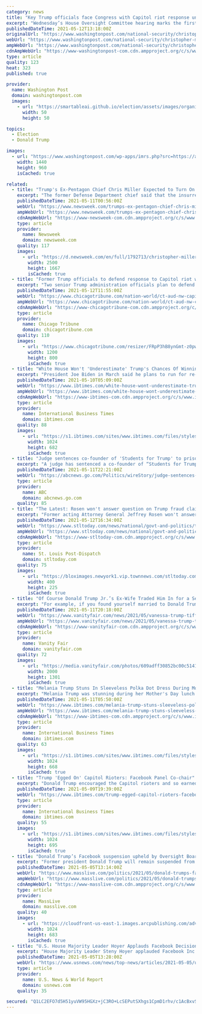 ```yaml
---
category: news
title: "Key Trump officials face Congress with Capitol riot response under scrutiny"
excerpt: "Wednesday’s House Oversight Committee hearing marks the first time former acting defense secretary Christopher Miller and former acting attorney general Jeffrey Rosen will speak to lawmakers about their preparations for and response to the attack on Congress."
publishedDateTime: 2021-05-12T13:18:00Z
originalUrl: "https://www.washingtonpost.com/national-security/christopher-miller-jeffrey-rosen-capitol-riot/2021/05/11/8eb22bda-b2a5-11eb-ab43-bebddc5a0f65_story.html"
webUrl: "https://www.washingtonpost.com/national-security/christopher-miller-jeffrey-rosen-capitol-riot/2021/05/11/8eb22bda-b2a5-11eb-ab43-bebddc5a0f65_story.html"
ampWebUrl: "https://www.washingtonpost.com/national-security/christopher-miller-jeffrey-rosen-capitol-riot/2021/05/11/8eb22bda-b2a5-11eb-ab43-bebddc5a0f65_story.html?outputType=amp"
cdnAmpWebUrl: "https://www-washingtonpost-com.cdn.ampproject.org/c/s/www.washingtonpost.com/national-security/christopher-miller-jeffrey-rosen-capitol-riot/2021/05/11/8eb22bda-b2a5-11eb-ab43-bebddc5a0f65_story.html?outputType=amp"
type: article
quality: 123
heat: 323
published: true

provider:
  name: Washington Post
  domain: washingtonpost.com
  images:
    - url: "https://smartableai.github.io/election/assets/images/organizations/washingtonpost.com-50x50.jpg"
      width: 50
      height: 50

topics:
  - Election
  - Donald Trump

images:
  - url: "https://www.washingtonpost.com/wp-apps/imrs.php?src=https://arc-anglerfish-washpost-prod-washpost.s3.amazonaws.com/public/6WJLIUTADEI6XL56TII2CJ6RIY.jpg&w=1440"
    width: 1440
    height: 960
    isCached: true

related:
  - title: "Trump's Ex-Pentagon Chief Chris Miller Expected to Turn On Him At Capitol Riot Hearing"
    excerpt: "The former Defense Department chief said that the insurrection occurred because of Trump's \"Stop the Steal\" rally and speech beforehand."
    publishedDateTime: 2021-05-11T00:56:00Z
    webUrl: "https://www.newsweek.com/trumps-ex-pentagon-chief-chris-miller-expected-turn-him-capitol-riot-hearing-1590251"
    ampWebUrl: "https://www.newsweek.com/trumps-ex-pentagon-chief-chris-miller-expected-turn-him-capitol-riot-hearing-1590251?amp=1"
    cdnAmpWebUrl: "https://www-newsweek-com.cdn.ampproject.org/c/s/www.newsweek.com/trumps-ex-pentagon-chief-chris-miller-expected-turn-him-capitol-riot-hearing-1590251?amp=1"
    type: article
    provider:
      name: Newsweek
      domain: newsweek.com
    quality: 117
    images:
      - url: "https://d.newsweek.com/en/full/1792713/christopher-miller-donald-trump-capitol-riots-hearing.jpg"
        width: 2500
        height: 1667
        isCached: true
  - title: "Former Trump officials to defend response to Capitol riot when they appear before Congress Wednesday"
    excerpt: "Two senior Trump administration officials plan to defend their actions during the Jan. 6 riot at the U.S. Capitol when they appear before Congress Wednesday."
    publishedDateTime: 2021-05-12T11:55:00Z
    webUrl: "https://www.chicagotribune.com/nation-world/ct-aud-nw-capitol-riot-defense-secretary-congress-20210512-moa2hajy3naa3mdftdmhln4a34-story.html"
    ampWebUrl: "https://www.chicagotribune.com/nation-world/ct-aud-nw-capitol-riot-defense-secretary-congress-20210512-moa2hajy3naa3mdftdmhln4a34-story.html?outputType=amp"
    cdnAmpWebUrl: "https://www-chicagotribune-com.cdn.ampproject.org/c/s/www.chicagotribune.com/nation-world/ct-aud-nw-capitol-riot-defense-secretary-congress-20210512-moa2hajy3naa3mdftdmhln4a34-story.html?outputType=amp"
    type: article
    provider:
      name: Chicago Tribune
      domain: chicagotribune.com
    quality: 110
    images:
      - url: "https://www.chicagotribune.com/resizer/FRpP3hB8ynGmt-z0pw-6qbu9_Cc=/1200x0/top/cloudfront-us-east-1.images.arcpublishing.com/tronc/PGYJO7TJW2FMIGATWOMTP4VVCY.aspx"
        width: 1200
        height: 800
        isCached: true
  - title: "White House Won't 'Underestimate' Trump's Chances Of Winning 2024 Election"
    excerpt: "President Joe Biden in March said he plans to run for re-election in 2024 with Vice President Kamala Harris as his running mate."
    publishedDateTime: 2021-05-10T05:09:00Z
    webUrl: "https://www.ibtimes.com/white-house-wont-underestimate-trumps-chances-winning-2024-election-3195928"
    ampWebUrl: "https://www.ibtimes.com/white-house-wont-underestimate-trumps-chances-winning-2024-election-3195928?amp=1"
    cdnAmpWebUrl: "https://www-ibtimes-com.cdn.ampproject.org/c/s/www.ibtimes.com/white-house-wont-underestimate-trumps-chances-winning-2024-election-3195928?amp=1"
    type: article
    provider:
      name: International Business Times
      domain: ibtimes.com
    quality: 88
    images:
      - url: "https://s1.ibtimes.com/sites/www.ibtimes.com/files/styles/full/public/2021/05/05/facebooks-oversight-board-is-worried-that-for-now.jpg"
        width: 1024
        height: 682
        isCached: true
  - title: "Judge sentences co-founder of 'Students for Trump' to prison"
    excerpt: "A judge has sentenced a co-founder of “Students for Trump” to 13 months in prison after he admitted posing as a lawyer to cheat clients out of thousands of dollars"
    publishedDateTime: 2021-05-11T22:21:00Z
    webUrl: "https://abcnews.go.com/Politics/wireStory/judge-sentences-founder-students-trump-prison-77631664"
    type: article
    provider:
      name: ABC
      domain: abcnews.go.com
    quality: 85
  - title: "The Latest: Rosen won't answer question on Trump fraud claim"
    excerpt: "Former acting Attorney General Jeffrey Rosen won't answer questions from Congress about whether then-President Donald Trump instructed him to take any action to try to advance Trump’s unfounded claims of election fraud."
    publishedDateTime: 2021-05-12T16:34:00Z
    webUrl: "https://www.stltoday.com/news/national/govt-and-politics/the-latest-rosen-wont-answer-question-on-trump-fraud-claim/article_c63f9a1d-48b9-5a57-859f-6f2f883332df.html"
    ampWebUrl: "https://www.stltoday.com/news/national/govt-and-politics/the-latest-rosen-wont-answer-question-on-trump-fraud-claim/article_c63f9a1d-48b9-5a57-859f-6f2f883332df.amp.html"
    cdnAmpWebUrl: "https://www-stltoday-com.cdn.ampproject.org/c/s/www.stltoday.com/news/national/govt-and-politics/the-latest-rosen-wont-answer-question-on-trump-fraud-claim/article_c63f9a1d-48b9-5a57-859f-6f2f883332df.amp.html"
    type: article
    provider:
      name: St. Louis Post-Dispatch
      domain: stltoday.com
    quality: 75
    images:
      - url: "https://bloximages.newyork1.vip.townnews.com/stltoday.com/content/tncms/assets/v3/editorial/8/e4/8e468fe4-4107-5a69-a0b7-ca50a1f0c3c9/609bf15831d3e.image.jpg"
        width: 400
        height: 225
        isCached: true
  - title: "Of Course Donald Trump Jr.’s Ex-Wife Traded Him In for a Secret Service Agent"
    excerpt: "For example, if you found yourself married to Donald Trump Jr., the mortifying, simpleminded, sheep-killing son of the 45th president, whose own father seems to despise him, you’d almost certainly replace him with a Secret Service agent,"
    publishedDateTime: 2021-05-11T20:18:00Z
    webUrl: "https://www.vanityfair.com/news/2021/05/vanessa-trump-tiffany-trump-secret-service-agents"
    ampWebUrl: "https://www.vanityfair.com/news/2021/05/vanessa-trump-tiffany-trump-secret-service-agents/amp"
    cdnAmpWebUrl: "https://www-vanityfair-com.cdn.ampproject.org/c/s/www.vanityfair.com/news/2021/05/vanessa-trump-tiffany-trump-secret-service-agents/amp"
    type: article
    provider:
      name: Vanity Fair
      domain: vanityfair.com
    quality: 72
    images:
      - url: "https://media.vanityfair.com/photos/609adff30852bc00c5141a2f/master/pass/vanessatrump.jpg"
        width: 2000
        height: 1301
        isCached: true
  - title: "Melania Trump Stuns In Sleeveless Polka Dot Dress During Mother's Day Lunch With Donald, Barron"
    excerpt: "Melania Trump was stunning during her Mother's Day lunch with her husband Donald and son Barron before the ex-POTUS left for New Jersey."
    publishedDateTime: 2021-05-11T05:50:00Z
    webUrl: "https://www.ibtimes.com/melania-trump-stuns-sleeveless-polka-dot-dress-during-mothers-day-lunch-donald-barron-3196534"
    ampWebUrl: "https://www.ibtimes.com/melania-trump-stuns-sleeveless-polka-dot-dress-during-mothers-day-lunch-donald-barron-3196534?amp=1"
    cdnAmpWebUrl: "https://www-ibtimes-com.cdn.ampproject.org/c/s/www.ibtimes.com/melania-trump-stuns-sleeveless-polka-dot-dress-during-mothers-day-lunch-donald-barron-3196534?amp=1"
    type: article
    provider:
      name: International Business Times
      domain: ibtimes.com
    quality: 63
    images:
      - url: "https://s1.ibtimes.com/sites/www.ibtimes.com/files/styles/full/public/2020/12/24/donald-trump-and-his-wife-melania-left-washington.jpg"
        width: 1024
        height: 668
        isCached: true
  - title: "Trump 'Egged On' Capitol Rioters: Facebook Panel Co-chair"
    excerpt: "Donald Trump encouraged the Capitol rioters and so earned his Facebook ban, but the social media giant's rules are in \"shambles\" and need fixing, the co-chair of the network's oversight panel said Sunday."
    publishedDateTime: 2021-05-09T19:39:00Z
    webUrl: "https://www.ibtimes.com/trump-egged-capitol-rioters-facebook-panel-co-chair-3195688"
    type: article
    provider:
      name: International Business Times
      domain: ibtimes.com
    quality: 55
    images:
      - url: "https://s1.ibtimes.com/sites/www.ibtimes.com/files/styles/full/public/2021/05/09/the-co-chair-of-facebooks-oversight-panel-said.jpg"
        width: 1024
        height: 695
        isCached: true
  - title: "Donald Trump’s Facebook suspension upheld by Oversight Board; group calls on social media giant to conduct six-month review of case, policies"
    excerpt: "Former president Donald Trump will remain suspended from posting on Facebook, the world’s most popular social media platform, according to an independent Oversight Board. But the board, a diverse group of international experts in law,"
    publishedDateTime: 2021-05-05T13:14:00Z
    webUrl: "https://www.masslive.com/politics/2021/05/donald-trumps-facebook-suspension-upheld-by-oversight-board-calls-on-social-media-giant-to-conduct-six-month-review.html"
    ampWebUrl: "https://www.masslive.com/politics/2021/05/donald-trumps-facebook-suspension-upheld-by-oversight-board-calls-on-social-media-giant-to-conduct-six-month-review.html?outputType=amp"
    cdnAmpWebUrl: "https://www-masslive-com.cdn.ampproject.org/c/s/www.masslive.com/politics/2021/05/donald-trumps-facebook-suspension-upheld-by-oversight-board-calls-on-social-media-giant-to-conduct-six-month-review.html?outputType=amp"
    type: article
    provider:
      name: MassLive
      domain: masslive.com
    quality: 40
    images:
      - url: "https://cloudfront-us-east-1.images.arcpublishing.com/advancelocal/U3T3Z7ONNZDCBMPY2WPOZSOEPE.jpg"
        width: 1024
        height: 683
        isCached: true
  - title: "U.S. House Majority Leader Hoyer Applauds Facebook Decision on Trump"
    excerpt: "House Majority Leader Steny Hoyer applauded Facebook Inc's decision to maintain its suspension of Donald Trump after the Jan. 6 Capitol riots, saying it has the right to refuse to be a medium for the former Republican president."
    publishedDateTime: 2021-05-05T13:28:00Z
    webUrl: "https://www.usnews.com/news/top-news/articles/2021-05-05/us-house-majority-leader-hoyer-applauds-facebook-decision-on-trump"
    type: article
    provider:
      name: U.S. News & World Report
      domain: usnews.com
    quality: 35

secured: "Q1LC2EFO7d5H51yuVW95HGXz+jC3RO+LcSEPutSXhgs1CpmD1rhv/c1AcBxvSRS0uBfZfFQVvIOUJNoSv9HPaKIXgV9Ikv+GxmfWMq3DT6E7K7tgzAlJTzCjRUXd+nrcQQfjRz/zivrT3MGyIg0yzjCjofxFky3iWwetdnLX0Jc91VY3VE69bmYBnI4I+KMRpeAbgrLEcAawRYe225NJdCnV0I5pHlPgFLJEgWEF03NO/WTH1e+GQFvVMYV84KgtSq4JLQsweHTS4t1tvs0W3psSs1QVCfF3OLW5V0lnodDweHUQFomrJn8twbNRfr6W/p16mYTfLKI3h/Zo3z1YT3NPioN14oGntS0Zpch/y7c=;OUriknzStYbWXW2ha5Dl6w=="
---
```


